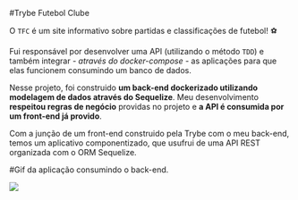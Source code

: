 #Trybe Futebol Clube

 O `TFC` é um site informativo sobre partidas e classificações de futebol! ⚽️

  Fui responsável por desenvolver uma API (utilizando o método `TDD`) e também integrar *- através do docker-compose -* as aplicações para que elas funcionem consumindo um banco de dados.

  Nesse projeto, foi construido **um back-end dockerizado utilizando modelagem de dados através do Sequelize**. Meu desenvolvimento **respeitou regras de negócio** providas no projeto e **a API é consumida por um front-end já provido**.

Com a junção de um front-end construido pela Trybe com o meu back-end, temos um aplicativo componentizado, que usufrui de uma API REST organizada com o ORM Sequelize.


#Gif da aplicação consumindo o back-end.



![](/aplicaçao.gif)

